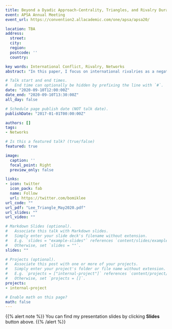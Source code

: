 ```yaml
---
title: Beyond a Dyadic Approach-Centrality, Triangles, and Rivalry Duration
event: APSA Annual Meeting
event_url: https://convention2.allacademic.com/one/apsa/apsa20/

location: TBA
address:
  street: 
  city: 
  region: 
  postcode: ''
  country: 

key words: International Conflict, Rivalry, Networks
abstract: "In this paper, I focus on international rivalries as a negative tie network and apply network concepts to models, particularly, centralities and triangles. Specifically, centrality can provide information about how vulnerable one state is in the rivalry network. On the other hand, one state within a rivalry triangle which consists of three rivalry relationships, can change its relationship with one of its rivals because the imbalanced triangle is not strategically beneficial for it. I employ the Cox duration models including negative centrality and triangle terms, and compare the results."

# Talk start and end times.
#   End time can optionally be hidden by prefixing the line with `#`.
date: "2020-09-10T12:00:00Z"
date_end: "2020-09-10T13:30:00Z"
all_day: false

# Schedule page publish date (NOT talk date).
publishDate: "2017-01-01T00:00:00Z"

authors: []
tags: 
- Networks

# Is this a featured talk? (true/false)
featured: true

image:
  caption: ''
  focal_point: Right
  preview_only: false

links:
- icon: twitter
  icon_pack: fab
  name: Follow
  url: https://twitter.com/bomiklee
url_code: ""
url_pdf: "Lee_Triangle_May2020.pdf"
url_slides: ""
url_video: ""

# Markdown Slides (optional).
#   Associate this talk with Markdown slides.
#   Simply enter your slide deck's filename without extension.
#   E.g. `slides = "example-slides"` references `content/slides/example-slides.md`.
#   Otherwise, set `slides = ""`.
slides: ""

# Projects (optional).
#   Associate this post with one or more of your projects.
#   Simply enter your project's folder or file name without extension.
#   E.g. `projects = ["internal-project"]` references `content/project/deep-learning/index.md`.
#   Otherwise, set `projects = []`.
projects:
- internal-project

# Enable math on this page?
math: false
---
```


{{% alert note %}}
You can find my presentation slides by clicking **Slides** button above.
{{% /alert %}}

